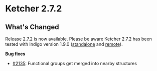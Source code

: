 # Ketcher 2.7.2
## What's Changed

Release 2.7.2 is now available.
Please be aware Ketcher 2.7.2 has been tested with Indigo version 1.9.0 ([standalone](https://www.npmjs.com/package/indigo-ketcher/v/1.9.0) and [remote](https://hub.docker.com/layers/epmlsop/indigo-service/1.9.0/images/sha256-c558047f1b359678e204fd9d32951d8c87b45e49c508b4b434a35ddb88c8e8d9?context=explore)).

**Bug fixes**

* [#2135](https://github.com/epam/ketcher/issues/2135): Functional groups get merged into nearby structures